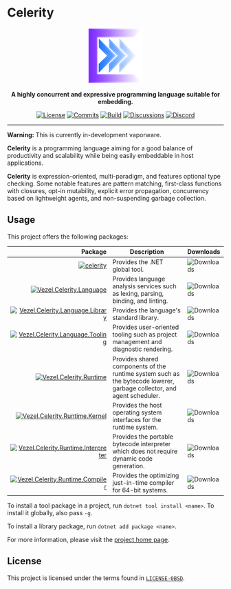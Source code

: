 # Celerity

<div align="center">
    <img src="celerity.svg"
         width="128" />
</div>

<p align="center">
    <strong>
        A highly concurrent and expressive programming language suitable for
        embedding.
    </strong>
</p>

<div align="center">

[![License](https://img.shields.io/github/license/vezel-dev/celerity?color=brown)](LICENSE-0BSD)
[![Commits](https://img.shields.io/github/commit-activity/m/vezel-dev/celerity/master?label=commits&color=slateblue)](https://github.com/vezel-dev/celerity/commits/master)
[![Build](https://img.shields.io/github/actions/workflow/status/vezel-dev/celerity/build.yml?branch=master)](https://github.com/vezel-dev/celerity/actions/workflows/build.yml)
[![Discussions](https://img.shields.io/github/discussions/vezel-dev/celerity?color=teal)](https://github.com/vezel-dev/celerity/discussions)
[![Discord](https://img.shields.io/discord/960716713136095232?color=peru&label=discord)](https://discord.gg/uD8maMVVFX)

</div>

---

**Warning:** This is currently in-development vaporware.

**Celerity** is a programming language aiming for a good balance of
productivity and scalability while being easily embeddable in host applications.

**Celerity** is expression-oriented, multi-paradigm, and features optional type
checking. Some notable features are pattern matching, first-class functions with
closures, opt-in mutability, explicit error propagation, concurrency based on
lightweight agents, and non-suspending garbage collection.

## Usage

This project offers the following packages:

| Package | Description | Downloads |
| -: | - | :- |
| [![celerity][cli-img]][cli-pkg] | Provides the .NET global tool. | ![Downloads][cli-dls] |
| [![Vezel.Celerity.Language][language-core-img]][language-core-pkg] | Provides language analysis services such as lexing, parsing, binding, and linting. | ![Downloads][language-core-dls] |
| [![Vezel.Celerity.Language.Library][language-library-img]][language-library-pkg] | Provides the language's standard library. | ![Downloads][language-library-dls] |
| [![Vezel.Celerity.Language.Tooling][language-tooling-img]][language-tooling-pkg] | Provides user-oriented tooling such as project management and diagnostic rendering. | ![Downloads][language-tooling-dls] |
| [![Vezel.Celerity.Runtime][runtime-core-img]][runtime-core-pkg] | Provides shared components of the runtime system such as the bytecode lowerer, garbage collector, and agent scheduler. | ![Downloads][runtime-core-dls] |
| [![Vezel.Celerity.Runtime.Kernel][runtime-kernel-img]][runtime-kernel-pkg] | Provides the host operating system interfaces for the runtime system. | ![Downloads][runtime-kernel-dls] |
| [![Vezel.Celerity.Runtime.Interpreter][runtime-interpreter-img]][runtime-interpreter-pkg] | Provides the portable bytecode interpreter which does not require dynamic code generation. | ![Downloads][runtime-interpreter-dls] |
| [![Vezel.Celerity.Runtime.Compiler][runtime-compiler-img]][runtime-compiler-pkg] | Provides the optimizing just-in-time compiler for 64-bit systems. | ![Downloads][runtime-compiler-dls] |

[cli-pkg]: https://www.nuget.org/packages/celerity
[language-core-pkg]: https://www.nuget.org/packages/Vezel.Celerity.Language
[language-library-pkg]: https://www.nuget.org/packages/Vezel.Celerity.Language.Library
[language-tooling-pkg]: https://www.nuget.org/packages/Vezel.Celerity.Language.Tooling
[runtime-core-pkg]: https://www.nuget.org/packages/Vezel.Celerity.Runtime
[runtime-kernel-pkg]: https://www.nuget.org/packages/Vezel.Celerity.Runtime.Kernel
[runtime-interpreter-pkg]: https://www.nuget.org/packages/Vezel.Celerity.Runtime.Interpreter
[runtime-compiler-pkg]: https://www.nuget.org/packages/Vezel.Celerity.Runtime.Compiler

[cli-img]: https://img.shields.io/nuget/v/celerity?label=celerity
[language-core-img]: https://img.shields.io/nuget/v/Vezel.Celerity.Language?label=Vezel.Celerity.Language
[language-library-img]: https://img.shields.io/nuget/v/Vezel.Celerity.Language.Library?label=Vezel.Celerity.Language.Library
[language-tooling-img]: https://img.shields.io/nuget/v/Vezel.Celerity.Language.Tooling?label=Vezel.Celerity.Language.Tooling
[runtime-core-img]: https://img.shields.io/nuget/v/Vezel.Celerity.Runtime?label=Vezel.Celerity.Runtime
[runtime-kernel-img]: https://img.shields.io/nuget/v/Vezel.Celerity.Runtime.Kernel?label=Vezel.Celerity.Runtime.Kernel
[runtime-interpreter-img]: https://img.shields.io/nuget/v/Vezel.Celerity.Runtime.Interpreter?label=Vezel.Celerity.Runtime.Interpreter
[runtime-compiler-img]: https://img.shields.io/nuget/v/Vezel.Celerity.Runtime.Compiler?label=Vezel.Celerity.Runtime.Compiler

[cli-dls]: https://img.shields.io/nuget/dt/celerity?label=
[language-core-dls]: https://img.shields.io/nuget/dt/Vezel.Celerity.Language?label=
[language-library-dls]: https://img.shields.io/nuget/dt/Vezel.Celerity.Language.Library?label=
[language-tooling-dls]: https://img.shields.io/nuget/dt/Vezel.Celerity.Language.Tooling?label=
[runtime-core-dls]: https://img.shields.io/nuget/dt/Vezel.Celerity.Runtime?label=
[runtime-kernel-dls]: https://img.shields.io/nuget/dt/Vezel.Celerity.Runtime.Kernel?label=
[runtime-interpreter-dls]: https://img.shields.io/nuget/dt/Vezel.Celerity.Runtime.Interpreter?label=
[runtime-compiler-dls]: https://img.shields.io/nuget/dt/Vezel.Celerity.Runtime.Compiler?label=

To install a tool package in a project, run `dotnet tool install <name>`. To
install it globally, also pass `-g`.

To install a library package, run `dotnet add package <name>`.

For more information, please visit the
[project home page](https://docs.vezel.dev/celerity).

## License

This project is licensed under the terms found in
[`LICENSE-0BSD`](LICENSE-0BSD).
